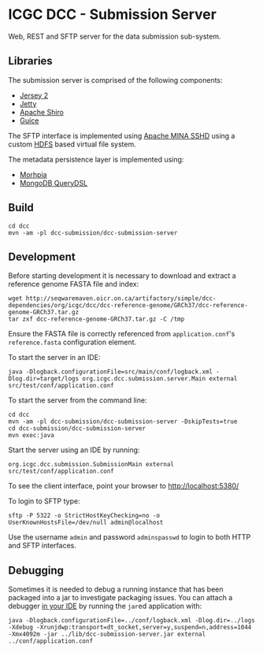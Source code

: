 # ICGC DCC - Submission Server

Web, REST and SFTP server for the data submission sub-system.

## Libraries

The submission server is comprised of the following components:

- [Jersey 2](https://jersey.java.net)
- [Jetty](https://eclipse.org/jetty/)
- [Apache Shiro](http://shiro.apache.org/)
- [Guice](https://github.com/google/guice)

The SFTP interface is implemented using [Apache MINA SSHD](https://mina.apache.org/sshd-project/index.html) using a custom [HDFS](https://hadoop.apache.org/docs/stable/hadoop-project-dist/hadoop-hdfs/HdfsUserGuide.html) based virtual file system.

The metadata persistence layer is implemented using:

- [Morhpia](http://mongodb.github.io/morphia)
- [MongoDB QueryDSL](http://www.querydsl.com)

## Build

```shell
cd dcc
mvn -am -pl dcc-submission/dcc-submission-server
```

## Development

Before starting development it is necessary to download and extract a reference genome FASTA file and index: 

```shell
wget http://seqwaremaven.oicr.on.ca/artifactory/simple/dcc-dependencies/org/icgc/dcc/dcc-reference-genome/GRCh37/dcc-reference-genome-GRCh37.tar.gz
tar zxf dcc-reference-genome-GRCh37.tar.gz -C /tmp
```

Ensure the FASTA file is correctly referenced from `application.conf`'s `reference.fasta` configuration element.

To start the server in an IDE:

```shell
java -Dlogback.configurationFile=src/main/conf/logback.xml -Dlog.dir=target/logs org.icgc.dcc.submission.server.Main external src/test/conf/application.conf
```

To start the server from the command line:

```shell
cd dcc
mvn -am -pl dcc-submission/dcc-submission-server -DskipTests=true
cd dcc-submission/dcc-submission-server
mvn exec:java
```

Start the server using an IDE by running:

```shell
org.icgc.dcc.submission.SubmissionMain external src/test/conf/application.conf
```

To see the client interface, point your browser to [http://localhost:5380/](http://localhost:5380/)

To login to SFTP type:

```shell
sftp -P 5322 -o StrictHostKeyChecking=no -o UserKnownHostsFile=/dev/null admin@localhost
```

Use the username `admin` and password `adminspasswd` to login to both HTTP and SFTP interfaces.

## Debugging

Sometimes it is needed to debug a running instance that has been packaged into a jar to investigate packaging issues. You can attach a debugger [in your IDE](http://www.eclipsezone.com/eclipse/forums/t53459.html) by running the `jar`ed application with:

	java -Dlogback.configurationFile=../conf/logback.xml -Dlog.dir=../logs -Xdebug -Xrunjdwp:transport=dt_socket,server=y,suspend=n,address=1044 -Xmx4092m -jar ../lib/dcc-submission-server.jar external ../conf/application.conf

